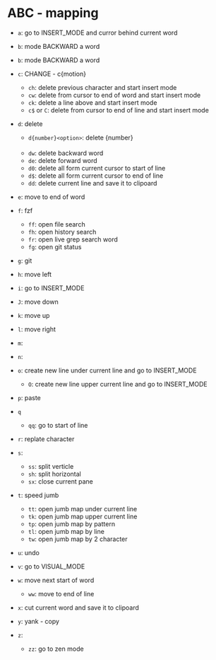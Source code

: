 # ABC - mapping

- `a`: go to INSERT_MODE and curror behind current word
- `b`: mode BACKWARD a word
- `b`: mode BACKWARD a word

- `c`: CHANGE - c{motion}

  - `ch`: delete previous character and start insert mode
  - `cw`: delete from cursor to end of word and start insert mode
  - `ck`: delete a line above and start insert mode
  - `c$` or `C`: delete from cursor to end of line and start insert mode

- `d`: delete

  - `d{number}<option>`: delete {number} <option>
  - `dw`: delete backward word
  - `de`: delete forward word
  - `d0`: delete all form current cursor to start of line
  - `d$`: delete all form current cursor to end of line
  - `dd`: delete current line and save it to clipoard

- `e`: move to end of word

- `f`: fzf

  - `ff`: open file search
  - `fh`: open history search
  - `fr`: open live grep search word
  - `fg`: open git status

- `g`: git
- `h`: move left
- `i`: go to INSERT_MODE
- `J`: move down
- `k`: move up
- `l`: move right
- `m`:
- `n`:

- `o`: create new line under current line and go to INSERT_MODE

  - `O`: create new line upper current line and go to INSERT_MODE

- `p`: paste

- `q`

  - `qq`: go to start of line

- `r`: replate character

- `s`:

  - `ss`: split verticle
  - `sh`: split horizontal
  - `sx`: close current pane

- `t`: speed jumb

  - `tt`: open jumb map under current line
  - `tk`: open jumb map upper current line
  - `tp`: open jumb map by pattern
  - `tl`: open jumb map by line
  - `tw`: open jumb map by 2 character

- `u`: undo
- `v`: go to VISUAL_MODE

- `w`: move next start of word

  - `ww`: move to end of line

- `x`: cut current word and save it to clipoard
- `y`: yank - copy
- `z`:
  - `zz`: go to zen mode
